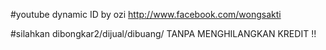 #youtube dynamic ID by ozi http://www.facebook.com/wongsakti

#silahkan dibongkar2/dijual/dibuang/ TANPA MENGHILANGKAN KREDIT !!